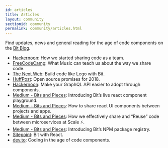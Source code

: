 ```yaml
---
id: articles
title: Articles
layout: community
sectionid: community
permalink: community/articles.html
---
```


Find updates, news and general reading for the age of code components on the [Bit Blog](https://blog.bitsrc.io/).

- [Hackernoon](https://hackernoon.com/how-we-started-sharing-components-as-a-team-d863657afaca): How we started sharing code as a team.
- [FreeCodeCamp](https://medium.freecodecamp.org/what-music-can-teach-us-about-the-way-we-share-code-a69c30ebded8): What Music can teach us about the way we share code.
- [The Next Web](https://thenextweb.com/apps/2017/06/08/build-software-like-lego-smart-new-developer-tool/): Build code like Lego with Bit.
- [HuffPost](https://www.huffingtonpost.com/entry/the-most-promising-open-source-projects-to-watch-for_us_59b798cee4b0883782dec2c4): Open source promises for 2018.
- [Hackernoon](https://hackernoon.com/make-your-graphql-api-easier-to-adopt-through-components-74b022f195c1): Make your GraphQL API easier to adopt through components.
- [Medium - Bits and Pieces](https://blog.bitsrc.io/introducing-the-live-react-component-playground-d8c281352ee7): Introducing Bit’s live react component playground.
- [Medium - Bits and Pieces](https://blog.bitsrc.io/how-to-easily-share-react-components-between-projects-3dd42149c09): How to share react UI components between projects and apps.
- [Medium - Bits and Pieces](https://blog.bitsrc.io/how-to-easily-share-react-components-between-projects-3dd42149c09): How we effectively share and “Reuse” code between microservices at Scale ⚡️.
- [Medium - Bits and Pieces](https://blog.bitsrc.io/introducing-bits-npm-package-registry-f4892de57b0c): Introducing Bit’s NPM package registry.
- [Sitepoint](https://www.sitepoint.com/sharing-react-components-easily-bit/): Bit with React.
- [dev.to](https://dev.to/jonisar/coding-in-the-age-of-code-components): Coding in the age of code components.
